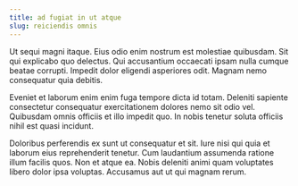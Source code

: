 ```yaml
---
title: ad fugiat in ut atque
slug: reiciendis omnis
---
```


Ut sequi magni itaque. Eius odio enim nostrum est molestiae quibusdam. Sit qui explicabo quo delectus. Qui accusantium occaecati ipsam nulla cumque beatae corrupti. Impedit dolor eligendi asperiores odit. Magnam nemo consequatur quia debitis.

Eveniet et laborum enim enim fuga tempore dicta id totam. Deleniti sapiente consectetur consequatur exercitationem dolores nemo sit odio vel. Quibusdam omnis officiis et illo impedit quo. In nobis tenetur soluta officiis nihil est quasi incidunt.

Doloribus perferendis ex sunt ut consequatur et sit. Iure nisi qui quia et laborum eius reprehenderit tenetur. Cum laudantium assumenda ratione illum facilis quos. Non et atque ea. Nobis deleniti animi quam voluptates libero dolor ipsa voluptas. Accusamus aut ut qui magnam rerum.
